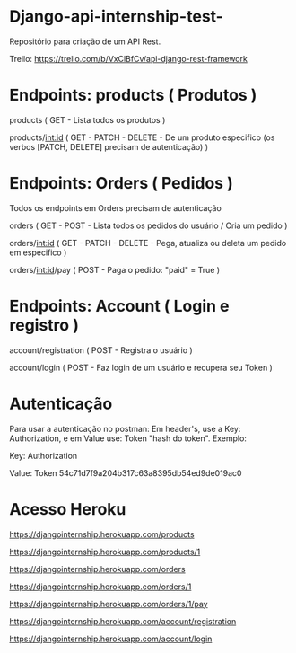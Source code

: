# Django-api-internship-test-
Repositório para criação de um API Rest.

Trello: https://trello.com/b/VxClBfCv/api-django-rest-framework

# Endpoints: products ( Produtos )

products                           ( GET - Lista todos os produtos )

products/<int:id>                  ( GET - PATCH - DELETE - De um produto especifico (os verbos [PATCH, DELETE] precisam de autenticação) )

# Endpoints: Orders ( Pedidos )               
Todos os endpoints em Orders precisam de autenticação

orders                             ( GET - POST - Lista todos os pedidos do usuário / Cria um pedido ) 

orders/<int:id>                    ( GET - PATCH - DELETE - Pega, atualiza ou deleta um pedido em especifico )

orders/<int:id>/pay                ( POST - Paga o pedido: "paid" = True )

# Endpoints: Account ( Login e registro )    

account/registration               ( POST - Registra o usuário )

account/login                      ( POST - Faz login de um usuário e recupera seu Token )


# Autenticação
Para usar a autenticação no postman:
Em header's, use a Key: Authorization, e em Value use: Token "hash do token".
Exemplo:

Key: Authorization

Value: Token 54c71d7f9a204b317c63a8395db54ed9de019ac0

# Acesso Heroku

https://djangointernship.herokuapp.com/products

https://djangointernship.herokuapp.com/products/1

https://djangointernship.herokuapp.com/orders

https://djangointernship.herokuapp.com/orders/1

https://djangointernship.herokuapp.com/orders/1/pay 

https://djangointernship.herokuapp.com/account/registration

https://djangointernship.herokuapp.com/account/login

